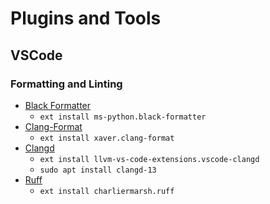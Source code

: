 # Plugins and Tools

## VSCode

### Formatting and Linting

- [Black Formatter](https://marketplace.visualstudio.com/items?itemName=ms-python.black-formatter)
    - `ext install ms-python.black-formatter`
- [Clang-Format](https://marketplace.visualstudio.com/items?itemName=xaver.clang-format)
    - `ext install xaver.clang-format`
- [Clangd](https://marketplace.visualstudio.com/items?itemName=llvm-vs-code-extensions.vscode-clangd)
    - `ext install llvm-vs-code-extensions.vscode-clangd`
    - `sudo apt install clangd-13`
- [Ruff](https://marketplace.visualstudio.com/items?itemName=charliermarsh.ruff)
    - `ext install charliermarsh.ruff`